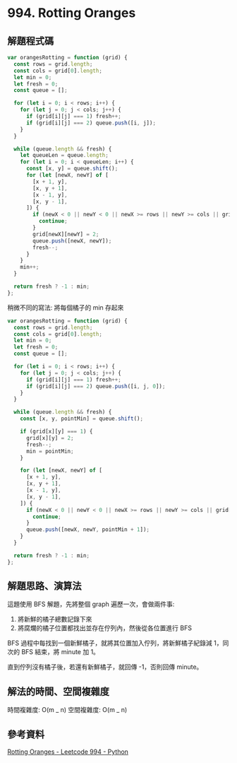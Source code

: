 # 994. Rotting Oranges

## 解題程式碼

```javascript
var orangesRotting = function (grid) {
  const rows = grid.length;
  const cols = grid[0].length;
  let min = 0;
  let fresh = 0;
  const queue = [];

  for (let i = 0; i < rows; i++) {
    for (let j = 0; j < cols; j++) {
      if (grid[i][j] === 1) fresh++;
      if (grid[i][j] === 2) queue.push([i, j]);
    }
  }

  while (queue.length && fresh) {
    let queueLen = queue.length;
    for (let i = 0; i < queueLen; i++) {
      const [x, y] = queue.shift();
      for (let [newX, newY] of [
        [x + 1, y],
        [x, y + 1],
        [x - 1, y],
        [x, y - 1],
      ]) {
        if (newX < 0 || newY < 0 || newX >= rows || newY >= cols || grid[newX][newY] !== 1) {
          continue;
        }
        grid[newX][newY] = 2;
        queue.push([newX, newY]);
        fresh--;
      }
    }
    min++;
  }

  return fresh ? -1 : min;
};
```

稍微不同的寫法: 將每個橘子的 min 存起來

```javascript
var orangesRotting = function (grid) {
  const rows = grid.length;
  const cols = grid[0].length;
  let min = 0;
  let fresh = 0;
  const queue = [];

  for (let i = 0; i < rows; i++) {
    for (let j = 0; j < cols; j++) {
      if (grid[i][j] === 1) fresh++;
      if (grid[i][j] === 2) queue.push([i, j, 0]);
    }
  }

  while (queue.length && fresh) {
    const [x, y, pointMin] = queue.shift();

    if (grid[x][y] === 1) {
      grid[x][y] = 2;
      fresh--;
      min = pointMin;
    }

    for (let [newX, newY] of [
      [x + 1, y],
      [x, y + 1],
      [x - 1, y],
      [x, y - 1],
    ]) {
      if (newX < 0 || newY < 0 || newX >= rows || newY >= cols || grid[newX][newY] !== 1) {
        continue;
      }
      queue.push([newX, newY, pointMin + 1]);
    }
  }

  return fresh ? -1 : min;
};
```

## 解題思路、演算法

這題使用 BFS 解題，先將整個 graph 遍歷一次，會做兩件事:

1. 將新鮮的橘子總數記錄下來
1. 將腐爛的橘子位置都找出並存在佇列內，然後從各位置進行 BFS

BFS 過程中每找到一個新鮮橘子，就將其位置加入佇列，將新鮮橘子紀錄減 1，同次的 BFS 結束，將 minute 加 1。

直到佇列沒有橘子後，若還有新鮮橘子，就回傳 -1，否則回傳 minute。

## 解法的時間、空間複雜度

時間複雜度: O(m _ n)
空間複雜度: O(m _ n)

## 參考資料

[Rotting Oranges - Leetcode 994 - Python](https://youtu.be/y704fEOx0s0?si=0gSg5tgRyLkDgZdS)
